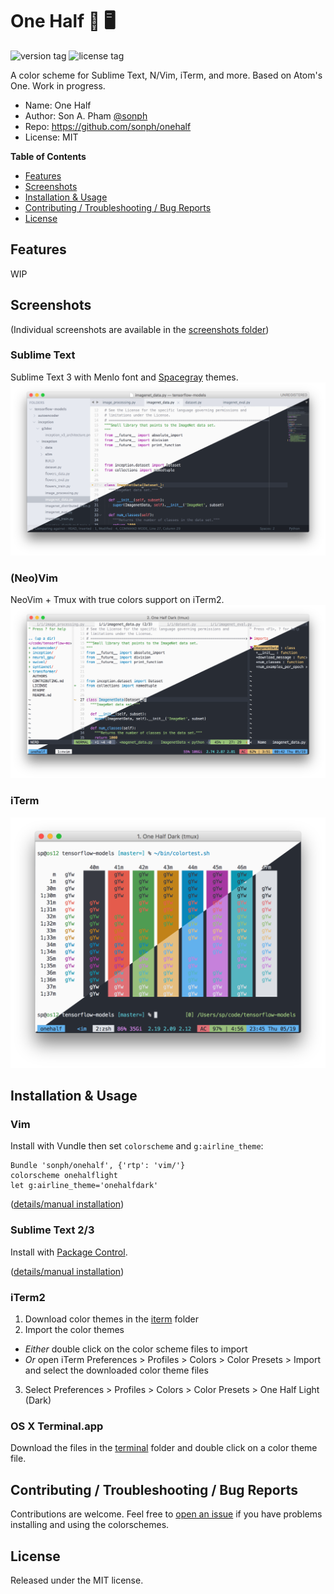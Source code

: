# One Half 🎨 🖥

![version tag](https://img.shields.io/github/tag/sonph/onehalf.svg?style=flat-square)
![license tag](https://img.shields.io/github/license/sonph/onehalf.svg?style=flat-square)

A color scheme for Sublime Text, N/Vim, iTerm, and more. Based on Atom's One. Work in progress.

- Name: One Half
- Author: Son A. Pham [@sonph](http://github.com/sonph)
- Repo: https://github.com/sonph/onehalf
- License: MIT

**Table of Contents**

- [Features](#features)
- [Screenshots](#screenshots)
- [Installation & Usage](#installation-&-usage)
- [Contributing / Troubleshooting / Bug Reports](#contributing--troubleshooting--bug-reports)
- [License](#license)


## Features
WIP

## Screenshots
(Individual screenshots are available in the [screenshots folder](./screenshots))

### Sublime Text
Sublime Text 3 with Menlo font and [Spacegray](https://github.com/kkga/spacegray) themes.
![screenshot: sublimetext](./screenshots/sublimetext.png)

### (Neo)Vim
NeoVim + Tmux with true colors support on iTerm2.
![screenshot: vim](./screenshots/vim.png)

### iTerm
![screenshot: terminal](./screenshots/iterm.png)


## Installation & Usage
### Vim
Install with Vundle then set `colorscheme` and `g:airline_theme`:

    Bundle 'sonph/onehalf', {'rtp': 'vim/'}
    colorscheme onehalflight
    let g:airline_theme='onehalfdark'

([details/manual installation](./vim/README.md))


### Sublime Text 2/3
Install with [Package Control](https://packagecontrol.io/packages/One%20Half%20Color%20Schemes).

([details/manual installation](./sublimetext/README.md))


### iTerm2
1. Download color themes in the [iterm](./iterm) folder
2. Import the color themes
  - _Either_ double click on the color scheme files to import
  - _Or_ open iTerm Preferences > Profiles > Colors > Color Presets > Import
	and select the downloaded color theme files
3. Select Preferences > Profiles > Colors > Color Presets > One Half Light (Dark)


### OS X Terminal.app
Download the files in the [terminal](./terminal) folder and double click on a
color theme file.


## Contributing / Troubleshooting / Bug Reports
Contributions are welcome. Feel free to [open an issue](https://github.com/sonph/onehalf/issues/new)
if you have problems installing and using the colorschemes.


## License
Released under the MIT license.